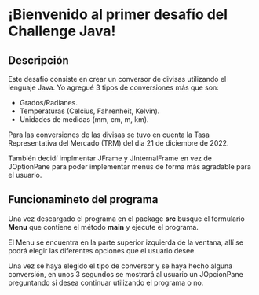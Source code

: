 # **¡Bienvenido al primer desafío del Challenge Java!**
## **Descripción**
Este desafio consiste en crear un conversor de divisas utilizando el lenguaje Java.
Yo agregué 3 tipos de conversiones más que son:
- Grados/Radianes.
- Temperaturas (Celcius, Fahrenheit, Kelvin).
- Unidades de medidas (mm, cm, m, km).

Para las conversiones de las divisas se tuvo en cuenta la Tasa Representativa del Mercado (TRM) del dia 21 de diciembre de 2022.

También decidí implmentar JFrame y JInternalFrame en vez de JOptionPane para poder implementar menús de forma más agradable para el usuario.

## **Funcionamineto del programa**
Una vez descargado el programa en el package **src** busque el formulario **Menu** que contiene el método **main** y ejecute el programa.

El Menu se encuentra en la parte superior izquierda de la ventana, allí se podrá elegir las diferentes opciones que el usuario desee.

Una vez se haya elegido el tipo de conversor y se haya hecho alguna conversión, en unos 3 segundos se mostrará al usuario un JOpcionPane preguntando si desea continuar utilizando el programa o no.
